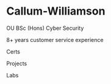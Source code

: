 # Callum-Williamson

OU BSc (Hons) Cyber Security

8+ years customer service experience

Certs

Projects

Labs

